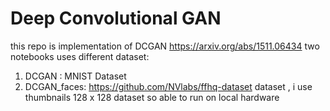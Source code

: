 # Deep Convolutional GAN
this repo is implementation of DCGAN https://arxiv.org/abs/1511.06434
two notebooks uses different dataset:
1. DCGAN : MNIST Dataset
2. DCGAN_faces: https://github.com/NVlabs/ffhq-dataset dataset , i use thumbnails 128 x 128 dataset so able to run on local hardware
